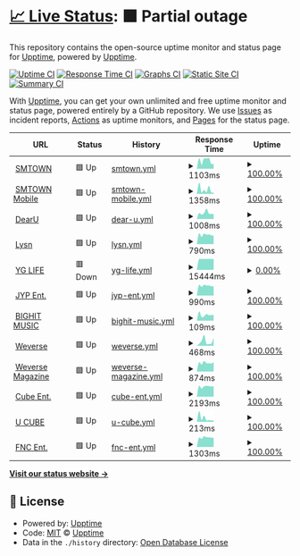 # [📈 Live Status](https://kpop.status.solpl.party): <!--live status--> **🟧 Partial outage**

This repository contains the open-source uptime monitor and status page for [Upptime](https://upptime.js.org), powered by [Upptime](https://github.com/upptime/upptime).

[![Uptime CI](https://github.com/KPOPCORD/status/workflows/Uptime%20CI/badge.svg)](https://github.com/KPOPCORD/status/actions?query=workflow%3A%22Uptime+CI%22)
[![Response Time CI](https://github.com/KPOPCORD/status/workflows/Response%20Time%20CI/badge.svg)](https://github.com/KPOPCORD/status/actions?query=workflow%3A%22Response+Time+CI%22)
[![Graphs CI](https://github.com/KPOPCORD/status/workflows/Graphs%20CI/badge.svg)](https://github.com/KPOPCORD/status/actions?query=workflow%3A%22Graphs+CI%22)
[![Static Site CI](https://github.com/KPOPCORD/status/workflows/Static%20Site%20CI/badge.svg)](https://github.com/KPOPCORD/status/actions?query=workflow%3A%22Static+Site+CI%22)
[![Summary CI](https://github.com/KPOPCORD/status/workflows/Summary%20CI/badge.svg)](https://github.com/KPOPCORD/status/actions?query=workflow%3A%22Summary+CI%22)

With [Upptime](https://upptime.js.org), you can get your own unlimited and free uptime monitor and status page, powered entirely by a GitHub repository. We use [Issues](https://github.com/upptime/upptime/issues) as incident reports, [Actions](https://github.com/KPOPCORD/status/actions) as uptime monitors, and [Pages](https://kpop.status.solpl.party) for the status page.

<!--start: status pages-->
<!-- This summary is generated by Upptime (https://github.com/upptime/upptime) -->
<!-- Do not edit this manually, your changes will be overwritten -->
<!-- prettier-ignore -->
| URL | Status | History | Response Time | Uptime |
| --- | ------ | ------- | ------------- | ------ |
| <img alt="" src="https://favicons.githubusercontent.com/www.smtown.com" height="13"> [SMTOWN](https://www.smtown.com) | 🟩 Up | [smtown.yml](https://github.com/KPOPCORD/status/commits/HEAD/history/smtown.yml) | <details><summary><img alt="Response time graph" src="./graphs/smtown/response-time-week.png" height="20"> 1103ms</summary><br><a href="https://kpop-status.cord.town/history/smtown"><img alt="Response time 1497" src="https://img.shields.io/endpoint?url=https%3A%2F%2Fraw.githubusercontent.com%2FKPOPCORD%2Fstatus%2FHEAD%2Fapi%2Fsmtown%2Fresponse-time.json"></a><br><a href="https://kpop-status.cord.town/history/smtown"><img alt="24-hour response time 602" src="https://img.shields.io/endpoint?url=https%3A%2F%2Fraw.githubusercontent.com%2FKPOPCORD%2Fstatus%2FHEAD%2Fapi%2Fsmtown%2Fresponse-time-day.json"></a><br><a href="https://kpop-status.cord.town/history/smtown"><img alt="7-day response time 1103" src="https://img.shields.io/endpoint?url=https%3A%2F%2Fraw.githubusercontent.com%2FKPOPCORD%2Fstatus%2FHEAD%2Fapi%2Fsmtown%2Fresponse-time-week.json"></a><br><a href="https://kpop-status.cord.town/history/smtown"><img alt="30-day response time 1474" src="https://img.shields.io/endpoint?url=https%3A%2F%2Fraw.githubusercontent.com%2FKPOPCORD%2Fstatus%2FHEAD%2Fapi%2Fsmtown%2Fresponse-time-month.json"></a><br><a href="https://kpop-status.cord.town/history/smtown"><img alt="1-year response time 1497" src="https://img.shields.io/endpoint?url=https%3A%2F%2Fraw.githubusercontent.com%2FKPOPCORD%2Fstatus%2FHEAD%2Fapi%2Fsmtown%2Fresponse-time-year.json"></a></details> | <details><summary><a href="https://kpop-status.cord.town/history/smtown">100.00%</a></summary><a href="https://kpop-status.cord.town/history/smtown"><img alt="All-time uptime 99.95%" src="https://img.shields.io/endpoint?url=https%3A%2F%2Fraw.githubusercontent.com%2FKPOPCORD%2Fstatus%2FHEAD%2Fapi%2Fsmtown%2Fuptime.json"></a><br><a href="https://kpop-status.cord.town/history/smtown"><img alt="24-hour uptime 100.00%" src="https://img.shields.io/endpoint?url=https%3A%2F%2Fraw.githubusercontent.com%2FKPOPCORD%2Fstatus%2FHEAD%2Fapi%2Fsmtown%2Fuptime-day.json"></a><br><a href="https://kpop-status.cord.town/history/smtown"><img alt="7-day uptime 100.00%" src="https://img.shields.io/endpoint?url=https%3A%2F%2Fraw.githubusercontent.com%2FKPOPCORD%2Fstatus%2FHEAD%2Fapi%2Fsmtown%2Fuptime-week.json"></a><br><a href="https://kpop-status.cord.town/history/smtown"><img alt="30-day uptime 100.00%" src="https://img.shields.io/endpoint?url=https%3A%2F%2Fraw.githubusercontent.com%2FKPOPCORD%2Fstatus%2FHEAD%2Fapi%2Fsmtown%2Fuptime-month.json"></a><br><a href="https://kpop-status.cord.town/history/smtown"><img alt="1-year uptime 99.95%" src="https://img.shields.io/endpoint?url=https%3A%2F%2Fraw.githubusercontent.com%2FKPOPCORD%2Fstatus%2FHEAD%2Fapi%2Fsmtown%2Fuptime-year.json"></a></details>
| <img alt="" src="https://favicons.githubusercontent.com/m.smtown.com" height="13"> [SMTOWN Mobile](https://m.smtown.com) | 🟩 Up | [smtown-mobile.yml](https://github.com/KPOPCORD/status/commits/HEAD/history/smtown-mobile.yml) | <details><summary><img alt="Response time graph" src="./graphs/smtown-mobile/response-time-week.png" height="20"> 1358ms</summary><br><a href="https://kpop-status.cord.town/history/smtown-mobile"><img alt="Response time 1362" src="https://img.shields.io/endpoint?url=https%3A%2F%2Fraw.githubusercontent.com%2FKPOPCORD%2Fstatus%2FHEAD%2Fapi%2Fsmtown-mobile%2Fresponse-time.json"></a><br><a href="https://kpop-status.cord.town/history/smtown-mobile"><img alt="24-hour response time 650" src="https://img.shields.io/endpoint?url=https%3A%2F%2Fraw.githubusercontent.com%2FKPOPCORD%2Fstatus%2FHEAD%2Fapi%2Fsmtown-mobile%2Fresponse-time-day.json"></a><br><a href="https://kpop-status.cord.town/history/smtown-mobile"><img alt="7-day response time 1358" src="https://img.shields.io/endpoint?url=https%3A%2F%2Fraw.githubusercontent.com%2FKPOPCORD%2Fstatus%2FHEAD%2Fapi%2Fsmtown-mobile%2Fresponse-time-week.json"></a><br><a href="https://kpop-status.cord.town/history/smtown-mobile"><img alt="30-day response time 1575" src="https://img.shields.io/endpoint?url=https%3A%2F%2Fraw.githubusercontent.com%2FKPOPCORD%2Fstatus%2FHEAD%2Fapi%2Fsmtown-mobile%2Fresponse-time-month.json"></a><br><a href="https://kpop-status.cord.town/history/smtown-mobile"><img alt="1-year response time 1362" src="https://img.shields.io/endpoint?url=https%3A%2F%2Fraw.githubusercontent.com%2FKPOPCORD%2Fstatus%2FHEAD%2Fapi%2Fsmtown-mobile%2Fresponse-time-year.json"></a></details> | <details><summary><a href="https://kpop-status.cord.town/history/smtown-mobile">100.00%</a></summary><a href="https://kpop-status.cord.town/history/smtown-mobile"><img alt="All-time uptime 99.94%" src="https://img.shields.io/endpoint?url=https%3A%2F%2Fraw.githubusercontent.com%2FKPOPCORD%2Fstatus%2FHEAD%2Fapi%2Fsmtown-mobile%2Fuptime.json"></a><br><a href="https://kpop-status.cord.town/history/smtown-mobile"><img alt="24-hour uptime 100.00%" src="https://img.shields.io/endpoint?url=https%3A%2F%2Fraw.githubusercontent.com%2FKPOPCORD%2Fstatus%2FHEAD%2Fapi%2Fsmtown-mobile%2Fuptime-day.json"></a><br><a href="https://kpop-status.cord.town/history/smtown-mobile"><img alt="7-day uptime 100.00%" src="https://img.shields.io/endpoint?url=https%3A%2F%2Fraw.githubusercontent.com%2FKPOPCORD%2Fstatus%2FHEAD%2Fapi%2Fsmtown-mobile%2Fuptime-week.json"></a><br><a href="https://kpop-status.cord.town/history/smtown-mobile"><img alt="30-day uptime 99.96%" src="https://img.shields.io/endpoint?url=https%3A%2F%2Fraw.githubusercontent.com%2FKPOPCORD%2Fstatus%2FHEAD%2Fapi%2Fsmtown-mobile%2Fuptime-month.json"></a><br><a href="https://kpop-status.cord.town/history/smtown-mobile"><img alt="1-year uptime 99.94%" src="https://img.shields.io/endpoint?url=https%3A%2F%2Fraw.githubusercontent.com%2FKPOPCORD%2Fstatus%2FHEAD%2Fapi%2Fsmtown-mobile%2Fuptime-year.json"></a></details>
| <img alt="" src="https://favicons.githubusercontent.com/www.dear-u.co" height="13"> [DearU](http://www.dear-u.co) | 🟩 Up | [dear-u.yml](https://github.com/KPOPCORD/status/commits/HEAD/history/dear-u.yml) | <details><summary><img alt="Response time graph" src="./graphs/dear-u/response-time-week.png" height="20"> 1008ms</summary><br><a href="https://kpop-status.cord.town/history/dear-u"><img alt="Response time 645" src="https://img.shields.io/endpoint?url=https%3A%2F%2Fraw.githubusercontent.com%2FKPOPCORD%2Fstatus%2FHEAD%2Fapi%2Fdear-u%2Fresponse-time.json"></a><br><a href="https://kpop-status.cord.town/history/dear-u"><img alt="24-hour response time 750" src="https://img.shields.io/endpoint?url=https%3A%2F%2Fraw.githubusercontent.com%2FKPOPCORD%2Fstatus%2FHEAD%2Fapi%2Fdear-u%2Fresponse-time-day.json"></a><br><a href="https://kpop-status.cord.town/history/dear-u"><img alt="7-day response time 1008" src="https://img.shields.io/endpoint?url=https%3A%2F%2Fraw.githubusercontent.com%2FKPOPCORD%2Fstatus%2FHEAD%2Fapi%2Fdear-u%2Fresponse-time-week.json"></a><br><a href="https://kpop-status.cord.town/history/dear-u"><img alt="30-day response time 914" src="https://img.shields.io/endpoint?url=https%3A%2F%2Fraw.githubusercontent.com%2FKPOPCORD%2Fstatus%2FHEAD%2Fapi%2Fdear-u%2Fresponse-time-month.json"></a><br><a href="https://kpop-status.cord.town/history/dear-u"><img alt="1-year response time 645" src="https://img.shields.io/endpoint?url=https%3A%2F%2Fraw.githubusercontent.com%2FKPOPCORD%2Fstatus%2FHEAD%2Fapi%2Fdear-u%2Fresponse-time-year.json"></a></details> | <details><summary><a href="https://kpop-status.cord.town/history/dear-u">100.00%</a></summary><a href="https://kpop-status.cord.town/history/dear-u"><img alt="All-time uptime 99.99%" src="https://img.shields.io/endpoint?url=https%3A%2F%2Fraw.githubusercontent.com%2FKPOPCORD%2Fstatus%2FHEAD%2Fapi%2Fdear-u%2Fuptime.json"></a><br><a href="https://kpop-status.cord.town/history/dear-u"><img alt="24-hour uptime 100.00%" src="https://img.shields.io/endpoint?url=https%3A%2F%2Fraw.githubusercontent.com%2FKPOPCORD%2Fstatus%2FHEAD%2Fapi%2Fdear-u%2Fuptime-day.json"></a><br><a href="https://kpop-status.cord.town/history/dear-u"><img alt="7-day uptime 100.00%" src="https://img.shields.io/endpoint?url=https%3A%2F%2Fraw.githubusercontent.com%2FKPOPCORD%2Fstatus%2FHEAD%2Fapi%2Fdear-u%2Fuptime-week.json"></a><br><a href="https://kpop-status.cord.town/history/dear-u"><img alt="30-day uptime 100.00%" src="https://img.shields.io/endpoint?url=https%3A%2F%2Fraw.githubusercontent.com%2FKPOPCORD%2Fstatus%2FHEAD%2Fapi%2Fdear-u%2Fuptime-month.json"></a><br><a href="https://kpop-status.cord.town/history/dear-u"><img alt="1-year uptime 99.99%" src="https://img.shields.io/endpoint?url=https%3A%2F%2Fraw.githubusercontent.com%2FKPOPCORD%2Fstatus%2FHEAD%2Fapi%2Fdear-u%2Fuptime-year.json"></a></details>
| <img alt="" src="https://favicons.githubusercontent.com/www.lysn.com" height="13"> [Lysn](http://www.lysn.com) | 🟩 Up | [lysn.yml](https://github.com/KPOPCORD/status/commits/HEAD/history/lysn.yml) | <details><summary><img alt="Response time graph" src="./graphs/lysn/response-time-week.png" height="20"> 790ms</summary><br><a href="https://kpop-status.cord.town/history/lysn"><img alt="Response time 762" src="https://img.shields.io/endpoint?url=https%3A%2F%2Fraw.githubusercontent.com%2FKPOPCORD%2Fstatus%2FHEAD%2Fapi%2Flysn%2Fresponse-time.json"></a><br><a href="https://kpop-status.cord.town/history/lysn"><img alt="24-hour response time 754" src="https://img.shields.io/endpoint?url=https%3A%2F%2Fraw.githubusercontent.com%2FKPOPCORD%2Fstatus%2FHEAD%2Fapi%2Flysn%2Fresponse-time-day.json"></a><br><a href="https://kpop-status.cord.town/history/lysn"><img alt="7-day response time 790" src="https://img.shields.io/endpoint?url=https%3A%2F%2Fraw.githubusercontent.com%2FKPOPCORD%2Fstatus%2FHEAD%2Fapi%2Flysn%2Fresponse-time-week.json"></a><br><a href="https://kpop-status.cord.town/history/lysn"><img alt="30-day response time 807" src="https://img.shields.io/endpoint?url=https%3A%2F%2Fraw.githubusercontent.com%2FKPOPCORD%2Fstatus%2FHEAD%2Fapi%2Flysn%2Fresponse-time-month.json"></a><br><a href="https://kpop-status.cord.town/history/lysn"><img alt="1-year response time 762" src="https://img.shields.io/endpoint?url=https%3A%2F%2Fraw.githubusercontent.com%2FKPOPCORD%2Fstatus%2FHEAD%2Fapi%2Flysn%2Fresponse-time-year.json"></a></details> | <details><summary><a href="https://kpop-status.cord.town/history/lysn">100.00%</a></summary><a href="https://kpop-status.cord.town/history/lysn"><img alt="All-time uptime 100.00%" src="https://img.shields.io/endpoint?url=https%3A%2F%2Fraw.githubusercontent.com%2FKPOPCORD%2Fstatus%2FHEAD%2Fapi%2Flysn%2Fuptime.json"></a><br><a href="https://kpop-status.cord.town/history/lysn"><img alt="24-hour uptime 100.00%" src="https://img.shields.io/endpoint?url=https%3A%2F%2Fraw.githubusercontent.com%2FKPOPCORD%2Fstatus%2FHEAD%2Fapi%2Flysn%2Fuptime-day.json"></a><br><a href="https://kpop-status.cord.town/history/lysn"><img alt="7-day uptime 100.00%" src="https://img.shields.io/endpoint?url=https%3A%2F%2Fraw.githubusercontent.com%2FKPOPCORD%2Fstatus%2FHEAD%2Fapi%2Flysn%2Fuptime-week.json"></a><br><a href="https://kpop-status.cord.town/history/lysn"><img alt="30-day uptime 100.00%" src="https://img.shields.io/endpoint?url=https%3A%2F%2Fraw.githubusercontent.com%2FKPOPCORD%2Fstatus%2FHEAD%2Fapi%2Flysn%2Fuptime-month.json"></a><br><a href="https://kpop-status.cord.town/history/lysn"><img alt="1-year uptime 100.00%" src="https://img.shields.io/endpoint?url=https%3A%2F%2Fraw.githubusercontent.com%2FKPOPCORD%2Fstatus%2FHEAD%2Fapi%2Flysn%2Fuptime-year.json"></a></details>
| <img alt="" src="https://favicons.githubusercontent.com/yg-life.com" height="13"> [YG LIFE](https://yg-life.com/?lang=ko) | 🟥 Down | [yg-life.yml](https://github.com/KPOPCORD/status/commits/HEAD/history/yg-life.yml) | <details><summary><img alt="Response time graph" src="./graphs/yg-life/response-time-week.png" height="20"> 15444ms</summary><br><a href="https://kpop-status.cord.town/history/yg-life"><img alt="Response time 15378" src="https://img.shields.io/endpoint?url=https%3A%2F%2Fraw.githubusercontent.com%2FKPOPCORD%2Fstatus%2FHEAD%2Fapi%2Fyg-life%2Fresponse-time.json"></a><br><a href="https://kpop-status.cord.town/history/yg-life"><img alt="24-hour response time 15391" src="https://img.shields.io/endpoint?url=https%3A%2F%2Fraw.githubusercontent.com%2FKPOPCORD%2Fstatus%2FHEAD%2Fapi%2Fyg-life%2Fresponse-time-day.json"></a><br><a href="https://kpop-status.cord.town/history/yg-life"><img alt="7-day response time 15444" src="https://img.shields.io/endpoint?url=https%3A%2F%2Fraw.githubusercontent.com%2FKPOPCORD%2Fstatus%2FHEAD%2Fapi%2Fyg-life%2Fresponse-time-week.json"></a><br><a href="https://kpop-status.cord.town/history/yg-life"><img alt="30-day response time 14995" src="https://img.shields.io/endpoint?url=https%3A%2F%2Fraw.githubusercontent.com%2FKPOPCORD%2Fstatus%2FHEAD%2Fapi%2Fyg-life%2Fresponse-time-month.json"></a><br><a href="https://kpop-status.cord.town/history/yg-life"><img alt="1-year response time 15378" src="https://img.shields.io/endpoint?url=https%3A%2F%2Fraw.githubusercontent.com%2FKPOPCORD%2Fstatus%2FHEAD%2Fapi%2Fyg-life%2Fresponse-time-year.json"></a></details> | <details><summary><a href="https://kpop-status.cord.town/history/yg-life">0.00%</a></summary><a href="https://kpop-status.cord.town/history/yg-life"><img alt="All-time uptime 0.00%" src="https://img.shields.io/endpoint?url=https%3A%2F%2Fraw.githubusercontent.com%2FKPOPCORD%2Fstatus%2FHEAD%2Fapi%2Fyg-life%2Fuptime.json"></a><br><a href="https://kpop-status.cord.town/history/yg-life"><img alt="24-hour uptime 0.00%" src="https://img.shields.io/endpoint?url=https%3A%2F%2Fraw.githubusercontent.com%2FKPOPCORD%2Fstatus%2FHEAD%2Fapi%2Fyg-life%2Fuptime-day.json"></a><br><a href="https://kpop-status.cord.town/history/yg-life"><img alt="7-day uptime 0.00%" src="https://img.shields.io/endpoint?url=https%3A%2F%2Fraw.githubusercontent.com%2FKPOPCORD%2Fstatus%2FHEAD%2Fapi%2Fyg-life%2Fuptime-week.json"></a><br><a href="https://kpop-status.cord.town/history/yg-life"><img alt="30-day uptime 0.00%" src="https://img.shields.io/endpoint?url=https%3A%2F%2Fraw.githubusercontent.com%2FKPOPCORD%2Fstatus%2FHEAD%2Fapi%2Fyg-life%2Fuptime-month.json"></a><br><a href="https://kpop-status.cord.town/history/yg-life"><img alt="1-year uptime 0.00%" src="https://img.shields.io/endpoint?url=https%3A%2F%2Fraw.githubusercontent.com%2FKPOPCORD%2Fstatus%2FHEAD%2Fapi%2Fyg-life%2Fuptime-year.json"></a></details>
| <img alt="" src="https://favicons.githubusercontent.com/www.jype.com" height="13"> [JYP Ent.](https://www.jype.com) | 🟩 Up | [jyp-ent.yml](https://github.com/KPOPCORD/status/commits/HEAD/history/jyp-ent.yml) | <details><summary><img alt="Response time graph" src="./graphs/jyp-ent/response-time-week.png" height="20"> 990ms</summary><br><a href="https://kpop-status.cord.town/history/jyp-ent"><img alt="Response time 1139" src="https://img.shields.io/endpoint?url=https%3A%2F%2Fraw.githubusercontent.com%2FKPOPCORD%2Fstatus%2FHEAD%2Fapi%2Fjyp-ent%2Fresponse-time.json"></a><br><a href="https://kpop-status.cord.town/history/jyp-ent"><img alt="24-hour response time 753" src="https://img.shields.io/endpoint?url=https%3A%2F%2Fraw.githubusercontent.com%2FKPOPCORD%2Fstatus%2FHEAD%2Fapi%2Fjyp-ent%2Fresponse-time-day.json"></a><br><a href="https://kpop-status.cord.town/history/jyp-ent"><img alt="7-day response time 990" src="https://img.shields.io/endpoint?url=https%3A%2F%2Fraw.githubusercontent.com%2FKPOPCORD%2Fstatus%2FHEAD%2Fapi%2Fjyp-ent%2Fresponse-time-week.json"></a><br><a href="https://kpop-status.cord.town/history/jyp-ent"><img alt="30-day response time 1007" src="https://img.shields.io/endpoint?url=https%3A%2F%2Fraw.githubusercontent.com%2FKPOPCORD%2Fstatus%2FHEAD%2Fapi%2Fjyp-ent%2Fresponse-time-month.json"></a><br><a href="https://kpop-status.cord.town/history/jyp-ent"><img alt="1-year response time 1139" src="https://img.shields.io/endpoint?url=https%3A%2F%2Fraw.githubusercontent.com%2FKPOPCORD%2Fstatus%2FHEAD%2Fapi%2Fjyp-ent%2Fresponse-time-year.json"></a></details> | <details><summary><a href="https://kpop-status.cord.town/history/jyp-ent">100.00%</a></summary><a href="https://kpop-status.cord.town/history/jyp-ent"><img alt="All-time uptime 99.99%" src="https://img.shields.io/endpoint?url=https%3A%2F%2Fraw.githubusercontent.com%2FKPOPCORD%2Fstatus%2FHEAD%2Fapi%2Fjyp-ent%2Fuptime.json"></a><br><a href="https://kpop-status.cord.town/history/jyp-ent"><img alt="24-hour uptime 100.00%" src="https://img.shields.io/endpoint?url=https%3A%2F%2Fraw.githubusercontent.com%2FKPOPCORD%2Fstatus%2FHEAD%2Fapi%2Fjyp-ent%2Fuptime-day.json"></a><br><a href="https://kpop-status.cord.town/history/jyp-ent"><img alt="7-day uptime 100.00%" src="https://img.shields.io/endpoint?url=https%3A%2F%2Fraw.githubusercontent.com%2FKPOPCORD%2Fstatus%2FHEAD%2Fapi%2Fjyp-ent%2Fuptime-week.json"></a><br><a href="https://kpop-status.cord.town/history/jyp-ent"><img alt="30-day uptime 100.00%" src="https://img.shields.io/endpoint?url=https%3A%2F%2Fraw.githubusercontent.com%2FKPOPCORD%2Fstatus%2FHEAD%2Fapi%2Fjyp-ent%2Fuptime-month.json"></a><br><a href="https://kpop-status.cord.town/history/jyp-ent"><img alt="1-year uptime 99.99%" src="https://img.shields.io/endpoint?url=https%3A%2F%2Fraw.githubusercontent.com%2FKPOPCORD%2Fstatus%2FHEAD%2Fapi%2Fjyp-ent%2Fuptime-year.json"></a></details>
| <img alt="" src="https://favicons.githubusercontent.com/ibighit.com" height="13"> [BIGHIT MUSIC](https://ibighit.com) | 🟩 Up | [bighit-music.yml](https://github.com/KPOPCORD/status/commits/HEAD/history/bighit-music.yml) | <details><summary><img alt="Response time graph" src="./graphs/bighit-music/response-time-week.png" height="20"> 109ms</summary><br><a href="https://kpop-status.cord.town/history/bighit-music"><img alt="Response time 168" src="https://img.shields.io/endpoint?url=https%3A%2F%2Fraw.githubusercontent.com%2FKPOPCORD%2Fstatus%2FHEAD%2Fapi%2Fbighit-music%2Fresponse-time.json"></a><br><a href="https://kpop-status.cord.town/history/bighit-music"><img alt="24-hour response time 81" src="https://img.shields.io/endpoint?url=https%3A%2F%2Fraw.githubusercontent.com%2FKPOPCORD%2Fstatus%2FHEAD%2Fapi%2Fbighit-music%2Fresponse-time-day.json"></a><br><a href="https://kpop-status.cord.town/history/bighit-music"><img alt="7-day response time 109" src="https://img.shields.io/endpoint?url=https%3A%2F%2Fraw.githubusercontent.com%2FKPOPCORD%2Fstatus%2FHEAD%2Fapi%2Fbighit-music%2Fresponse-time-week.json"></a><br><a href="https://kpop-status.cord.town/history/bighit-music"><img alt="30-day response time 154" src="https://img.shields.io/endpoint?url=https%3A%2F%2Fraw.githubusercontent.com%2FKPOPCORD%2Fstatus%2FHEAD%2Fapi%2Fbighit-music%2Fresponse-time-month.json"></a><br><a href="https://kpop-status.cord.town/history/bighit-music"><img alt="1-year response time 168" src="https://img.shields.io/endpoint?url=https%3A%2F%2Fraw.githubusercontent.com%2FKPOPCORD%2Fstatus%2FHEAD%2Fapi%2Fbighit-music%2Fresponse-time-year.json"></a></details> | <details><summary><a href="https://kpop-status.cord.town/history/bighit-music">100.00%</a></summary><a href="https://kpop-status.cord.town/history/bighit-music"><img alt="All-time uptime 100.00%" src="https://img.shields.io/endpoint?url=https%3A%2F%2Fraw.githubusercontent.com%2FKPOPCORD%2Fstatus%2FHEAD%2Fapi%2Fbighit-music%2Fuptime.json"></a><br><a href="https://kpop-status.cord.town/history/bighit-music"><img alt="24-hour uptime 100.00%" src="https://img.shields.io/endpoint?url=https%3A%2F%2Fraw.githubusercontent.com%2FKPOPCORD%2Fstatus%2FHEAD%2Fapi%2Fbighit-music%2Fuptime-day.json"></a><br><a href="https://kpop-status.cord.town/history/bighit-music"><img alt="7-day uptime 100.00%" src="https://img.shields.io/endpoint?url=https%3A%2F%2Fraw.githubusercontent.com%2FKPOPCORD%2Fstatus%2FHEAD%2Fapi%2Fbighit-music%2Fuptime-week.json"></a><br><a href="https://kpop-status.cord.town/history/bighit-music"><img alt="30-day uptime 100.00%" src="https://img.shields.io/endpoint?url=https%3A%2F%2Fraw.githubusercontent.com%2FKPOPCORD%2Fstatus%2FHEAD%2Fapi%2Fbighit-music%2Fuptime-month.json"></a><br><a href="https://kpop-status.cord.town/history/bighit-music"><img alt="1-year uptime 100.00%" src="https://img.shields.io/endpoint?url=https%3A%2F%2Fraw.githubusercontent.com%2FKPOPCORD%2Fstatus%2FHEAD%2Fapi%2Fbighit-music%2Fuptime-year.json"></a></details>
| <img alt="" src="https://favicons.githubusercontent.com/www.weverse.io" height="13"> [Weverse](https://www.weverse.io) | 🟩 Up | [weverse.yml](https://github.com/KPOPCORD/status/commits/HEAD/history/weverse.yml) | <details><summary><img alt="Response time graph" src="./graphs/weverse/response-time-week.png" height="20"> 468ms</summary><br><a href="https://kpop-status.cord.town/history/weverse"><img alt="Response time 381" src="https://img.shields.io/endpoint?url=https%3A%2F%2Fraw.githubusercontent.com%2FKPOPCORD%2Fstatus%2FHEAD%2Fapi%2Fweverse%2Fresponse-time.json"></a><br><a href="https://kpop-status.cord.town/history/weverse"><img alt="24-hour response time 136" src="https://img.shields.io/endpoint?url=https%3A%2F%2Fraw.githubusercontent.com%2FKPOPCORD%2Fstatus%2FHEAD%2Fapi%2Fweverse%2Fresponse-time-day.json"></a><br><a href="https://kpop-status.cord.town/history/weverse"><img alt="7-day response time 468" src="https://img.shields.io/endpoint?url=https%3A%2F%2Fraw.githubusercontent.com%2FKPOPCORD%2Fstatus%2FHEAD%2Fapi%2Fweverse%2Fresponse-time-week.json"></a><br><a href="https://kpop-status.cord.town/history/weverse"><img alt="30-day response time 364" src="https://img.shields.io/endpoint?url=https%3A%2F%2Fraw.githubusercontent.com%2FKPOPCORD%2Fstatus%2FHEAD%2Fapi%2Fweverse%2Fresponse-time-month.json"></a><br><a href="https://kpop-status.cord.town/history/weverse"><img alt="1-year response time 381" src="https://img.shields.io/endpoint?url=https%3A%2F%2Fraw.githubusercontent.com%2FKPOPCORD%2Fstatus%2FHEAD%2Fapi%2Fweverse%2Fresponse-time-year.json"></a></details> | <details><summary><a href="https://kpop-status.cord.town/history/weverse">100.00%</a></summary><a href="https://kpop-status.cord.town/history/weverse"><img alt="All-time uptime 100.00%" src="https://img.shields.io/endpoint?url=https%3A%2F%2Fraw.githubusercontent.com%2FKPOPCORD%2Fstatus%2FHEAD%2Fapi%2Fweverse%2Fuptime.json"></a><br><a href="https://kpop-status.cord.town/history/weverse"><img alt="24-hour uptime 100.00%" src="https://img.shields.io/endpoint?url=https%3A%2F%2Fraw.githubusercontent.com%2FKPOPCORD%2Fstatus%2FHEAD%2Fapi%2Fweverse%2Fuptime-day.json"></a><br><a href="https://kpop-status.cord.town/history/weverse"><img alt="7-day uptime 100.00%" src="https://img.shields.io/endpoint?url=https%3A%2F%2Fraw.githubusercontent.com%2FKPOPCORD%2Fstatus%2FHEAD%2Fapi%2Fweverse%2Fuptime-week.json"></a><br><a href="https://kpop-status.cord.town/history/weverse"><img alt="30-day uptime 100.00%" src="https://img.shields.io/endpoint?url=https%3A%2F%2Fraw.githubusercontent.com%2FKPOPCORD%2Fstatus%2FHEAD%2Fapi%2Fweverse%2Fuptime-month.json"></a><br><a href="https://kpop-status.cord.town/history/weverse"><img alt="1-year uptime 100.00%" src="https://img.shields.io/endpoint?url=https%3A%2F%2Fraw.githubusercontent.com%2FKPOPCORD%2Fstatus%2FHEAD%2Fapi%2Fweverse%2Fuptime-year.json"></a></details>
| <img alt="" src="https://favicons.githubusercontent.com/magazine.weverse.io" height="13"> [Weverse Magazine](https://magazine.weverse.io) | 🟩 Up | [weverse-magazine.yml](https://github.com/KPOPCORD/status/commits/HEAD/history/weverse-magazine.yml) | <details><summary><img alt="Response time graph" src="./graphs/weverse-magazine/response-time-week.png" height="20"> 874ms</summary><br><a href="https://kpop-status.cord.town/history/weverse-magazine"><img alt="Response time 843" src="https://img.shields.io/endpoint?url=https%3A%2F%2Fraw.githubusercontent.com%2FKPOPCORD%2Fstatus%2FHEAD%2Fapi%2Fweverse-magazine%2Fresponse-time.json"></a><br><a href="https://kpop-status.cord.town/history/weverse-magazine"><img alt="24-hour response time 659" src="https://img.shields.io/endpoint?url=https%3A%2F%2Fraw.githubusercontent.com%2FKPOPCORD%2Fstatus%2FHEAD%2Fapi%2Fweverse-magazine%2Fresponse-time-day.json"></a><br><a href="https://kpop-status.cord.town/history/weverse-magazine"><img alt="7-day response time 874" src="https://img.shields.io/endpoint?url=https%3A%2F%2Fraw.githubusercontent.com%2FKPOPCORD%2Fstatus%2FHEAD%2Fapi%2Fweverse-magazine%2Fresponse-time-week.json"></a><br><a href="https://kpop-status.cord.town/history/weverse-magazine"><img alt="30-day response time 856" src="https://img.shields.io/endpoint?url=https%3A%2F%2Fraw.githubusercontent.com%2FKPOPCORD%2Fstatus%2FHEAD%2Fapi%2Fweverse-magazine%2Fresponse-time-month.json"></a><br><a href="https://kpop-status.cord.town/history/weverse-magazine"><img alt="1-year response time 843" src="https://img.shields.io/endpoint?url=https%3A%2F%2Fraw.githubusercontent.com%2FKPOPCORD%2Fstatus%2FHEAD%2Fapi%2Fweverse-magazine%2Fresponse-time-year.json"></a></details> | <details><summary><a href="https://kpop-status.cord.town/history/weverse-magazine">100.00%</a></summary><a href="https://kpop-status.cord.town/history/weverse-magazine"><img alt="All-time uptime 100.00%" src="https://img.shields.io/endpoint?url=https%3A%2F%2Fraw.githubusercontent.com%2FKPOPCORD%2Fstatus%2FHEAD%2Fapi%2Fweverse-magazine%2Fuptime.json"></a><br><a href="https://kpop-status.cord.town/history/weverse-magazine"><img alt="24-hour uptime 100.00%" src="https://img.shields.io/endpoint?url=https%3A%2F%2Fraw.githubusercontent.com%2FKPOPCORD%2Fstatus%2FHEAD%2Fapi%2Fweverse-magazine%2Fuptime-day.json"></a><br><a href="https://kpop-status.cord.town/history/weverse-magazine"><img alt="7-day uptime 100.00%" src="https://img.shields.io/endpoint?url=https%3A%2F%2Fraw.githubusercontent.com%2FKPOPCORD%2Fstatus%2FHEAD%2Fapi%2Fweverse-magazine%2Fuptime-week.json"></a><br><a href="https://kpop-status.cord.town/history/weverse-magazine"><img alt="30-day uptime 100.00%" src="https://img.shields.io/endpoint?url=https%3A%2F%2Fraw.githubusercontent.com%2FKPOPCORD%2Fstatus%2FHEAD%2Fapi%2Fweverse-magazine%2Fuptime-month.json"></a><br><a href="https://kpop-status.cord.town/history/weverse-magazine"><img alt="1-year uptime 100.00%" src="https://img.shields.io/endpoint?url=https%3A%2F%2Fraw.githubusercontent.com%2FKPOPCORD%2Fstatus%2FHEAD%2Fapi%2Fweverse-magazine%2Fuptime-year.json"></a></details>
| <img alt="" src="https://favicons.githubusercontent.com/www.cubeent.co.kr" height="13"> [Cube Ent.](http://www.cubeent.co.kr) | 🟩 Up | [cube-ent.yml](https://github.com/KPOPCORD/status/commits/HEAD/history/cube-ent.yml) | <details><summary><img alt="Response time graph" src="./graphs/cube-ent/response-time-week.png" height="20"> 2193ms</summary><br><a href="https://kpop-status.cord.town/history/cube-ent"><img alt="Response time 2187" src="https://img.shields.io/endpoint?url=https%3A%2F%2Fraw.githubusercontent.com%2FKPOPCORD%2Fstatus%2FHEAD%2Fapi%2Fcube-ent%2Fresponse-time.json"></a><br><a href="https://kpop-status.cord.town/history/cube-ent"><img alt="24-hour response time 1972" src="https://img.shields.io/endpoint?url=https%3A%2F%2Fraw.githubusercontent.com%2FKPOPCORD%2Fstatus%2FHEAD%2Fapi%2Fcube-ent%2Fresponse-time-day.json"></a><br><a href="https://kpop-status.cord.town/history/cube-ent"><img alt="7-day response time 2193" src="https://img.shields.io/endpoint?url=https%3A%2F%2Fraw.githubusercontent.com%2FKPOPCORD%2Fstatus%2FHEAD%2Fapi%2Fcube-ent%2Fresponse-time-week.json"></a><br><a href="https://kpop-status.cord.town/history/cube-ent"><img alt="30-day response time 2474" src="https://img.shields.io/endpoint?url=https%3A%2F%2Fraw.githubusercontent.com%2FKPOPCORD%2Fstatus%2FHEAD%2Fapi%2Fcube-ent%2Fresponse-time-month.json"></a><br><a href="https://kpop-status.cord.town/history/cube-ent"><img alt="1-year response time 2187" src="https://img.shields.io/endpoint?url=https%3A%2F%2Fraw.githubusercontent.com%2FKPOPCORD%2Fstatus%2FHEAD%2Fapi%2Fcube-ent%2Fresponse-time-year.json"></a></details> | <details><summary><a href="https://kpop-status.cord.town/history/cube-ent">100.00%</a></summary><a href="https://kpop-status.cord.town/history/cube-ent"><img alt="All-time uptime 100.00%" src="https://img.shields.io/endpoint?url=https%3A%2F%2Fraw.githubusercontent.com%2FKPOPCORD%2Fstatus%2FHEAD%2Fapi%2Fcube-ent%2Fuptime.json"></a><br><a href="https://kpop-status.cord.town/history/cube-ent"><img alt="24-hour uptime 100.00%" src="https://img.shields.io/endpoint?url=https%3A%2F%2Fraw.githubusercontent.com%2FKPOPCORD%2Fstatus%2FHEAD%2Fapi%2Fcube-ent%2Fuptime-day.json"></a><br><a href="https://kpop-status.cord.town/history/cube-ent"><img alt="7-day uptime 100.00%" src="https://img.shields.io/endpoint?url=https%3A%2F%2Fraw.githubusercontent.com%2FKPOPCORD%2Fstatus%2FHEAD%2Fapi%2Fcube-ent%2Fuptime-week.json"></a><br><a href="https://kpop-status.cord.town/history/cube-ent"><img alt="30-day uptime 100.00%" src="https://img.shields.io/endpoint?url=https%3A%2F%2Fraw.githubusercontent.com%2FKPOPCORD%2Fstatus%2FHEAD%2Fapi%2Fcube-ent%2Fuptime-month.json"></a><br><a href="https://kpop-status.cord.town/history/cube-ent"><img alt="1-year uptime 100.00%" src="https://img.shields.io/endpoint?url=https%3A%2F%2Fraw.githubusercontent.com%2FKPOPCORD%2Fstatus%2FHEAD%2Fapi%2Fcube-ent%2Fuptime-year.json"></a></details>
| <img alt="" src="https://favicons.githubusercontent.com/united-cube.com" height="13"> [U CUBE](https://united-cube.com) | 🟩 Up | [u-cube.yml](https://github.com/KPOPCORD/status/commits/HEAD/history/u-cube.yml) | <details><summary><img alt="Response time graph" src="./graphs/u-cube/response-time-week.png" height="20"> 213ms</summary><br><a href="https://kpop-status.cord.town/history/u-cube"><img alt="Response time 313" src="https://img.shields.io/endpoint?url=https%3A%2F%2Fraw.githubusercontent.com%2FKPOPCORD%2Fstatus%2FHEAD%2Fapi%2Fu-cube%2Fresponse-time.json"></a><br><a href="https://kpop-status.cord.town/history/u-cube"><img alt="24-hour response time 87" src="https://img.shields.io/endpoint?url=https%3A%2F%2Fraw.githubusercontent.com%2FKPOPCORD%2Fstatus%2FHEAD%2Fapi%2Fu-cube%2Fresponse-time-day.json"></a><br><a href="https://kpop-status.cord.town/history/u-cube"><img alt="7-day response time 213" src="https://img.shields.io/endpoint?url=https%3A%2F%2Fraw.githubusercontent.com%2FKPOPCORD%2Fstatus%2FHEAD%2Fapi%2Fu-cube%2Fresponse-time-week.json"></a><br><a href="https://kpop-status.cord.town/history/u-cube"><img alt="30-day response time 304" src="https://img.shields.io/endpoint?url=https%3A%2F%2Fraw.githubusercontent.com%2FKPOPCORD%2Fstatus%2FHEAD%2Fapi%2Fu-cube%2Fresponse-time-month.json"></a><br><a href="https://kpop-status.cord.town/history/u-cube"><img alt="1-year response time 313" src="https://img.shields.io/endpoint?url=https%3A%2F%2Fraw.githubusercontent.com%2FKPOPCORD%2Fstatus%2FHEAD%2Fapi%2Fu-cube%2Fresponse-time-year.json"></a></details> | <details><summary><a href="https://kpop-status.cord.town/history/u-cube">100.00%</a></summary><a href="https://kpop-status.cord.town/history/u-cube"><img alt="All-time uptime 100.00%" src="https://img.shields.io/endpoint?url=https%3A%2F%2Fraw.githubusercontent.com%2FKPOPCORD%2Fstatus%2FHEAD%2Fapi%2Fu-cube%2Fuptime.json"></a><br><a href="https://kpop-status.cord.town/history/u-cube"><img alt="24-hour uptime 100.00%" src="https://img.shields.io/endpoint?url=https%3A%2F%2Fraw.githubusercontent.com%2FKPOPCORD%2Fstatus%2FHEAD%2Fapi%2Fu-cube%2Fuptime-day.json"></a><br><a href="https://kpop-status.cord.town/history/u-cube"><img alt="7-day uptime 100.00%" src="https://img.shields.io/endpoint?url=https%3A%2F%2Fraw.githubusercontent.com%2FKPOPCORD%2Fstatus%2FHEAD%2Fapi%2Fu-cube%2Fuptime-week.json"></a><br><a href="https://kpop-status.cord.town/history/u-cube"><img alt="30-day uptime 100.00%" src="https://img.shields.io/endpoint?url=https%3A%2F%2Fraw.githubusercontent.com%2FKPOPCORD%2Fstatus%2FHEAD%2Fapi%2Fu-cube%2Fuptime-month.json"></a><br><a href="https://kpop-status.cord.town/history/u-cube"><img alt="1-year uptime 100.00%" src="https://img.shields.io/endpoint?url=https%3A%2F%2Fraw.githubusercontent.com%2FKPOPCORD%2Fstatus%2FHEAD%2Fapi%2Fu-cube%2Fuptime-year.json"></a></details>
| <img alt="" src="https://favicons.githubusercontent.com/www.fncent.com" height="13"> [FNC Ent.](https://www.fncent.com) | 🟩 Up | [fnc-ent.yml](https://github.com/KPOPCORD/status/commits/HEAD/history/fnc-ent.yml) | <details><summary><img alt="Response time graph" src="./graphs/fnc-ent/response-time-week.png" height="20"> 1303ms</summary><br><a href="https://kpop-status.cord.town/history/fnc-ent"><img alt="Response time 1244" src="https://img.shields.io/endpoint?url=https%3A%2F%2Fraw.githubusercontent.com%2FKPOPCORD%2Fstatus%2FHEAD%2Fapi%2Ffnc-ent%2Fresponse-time.json"></a><br><a href="https://kpop-status.cord.town/history/fnc-ent"><img alt="24-hour response time 1143" src="https://img.shields.io/endpoint?url=https%3A%2F%2Fraw.githubusercontent.com%2FKPOPCORD%2Fstatus%2FHEAD%2Fapi%2Ffnc-ent%2Fresponse-time-day.json"></a><br><a href="https://kpop-status.cord.town/history/fnc-ent"><img alt="7-day response time 1303" src="https://img.shields.io/endpoint?url=https%3A%2F%2Fraw.githubusercontent.com%2FKPOPCORD%2Fstatus%2FHEAD%2Fapi%2Ffnc-ent%2Fresponse-time-week.json"></a><br><a href="https://kpop-status.cord.town/history/fnc-ent"><img alt="30-day response time 1301" src="https://img.shields.io/endpoint?url=https%3A%2F%2Fraw.githubusercontent.com%2FKPOPCORD%2Fstatus%2FHEAD%2Fapi%2Ffnc-ent%2Fresponse-time-month.json"></a><br><a href="https://kpop-status.cord.town/history/fnc-ent"><img alt="1-year response time 1244" src="https://img.shields.io/endpoint?url=https%3A%2F%2Fraw.githubusercontent.com%2FKPOPCORD%2Fstatus%2FHEAD%2Fapi%2Ffnc-ent%2Fresponse-time-year.json"></a></details> | <details><summary><a href="https://kpop-status.cord.town/history/fnc-ent">100.00%</a></summary><a href="https://kpop-status.cord.town/history/fnc-ent"><img alt="All-time uptime 99.85%" src="https://img.shields.io/endpoint?url=https%3A%2F%2Fraw.githubusercontent.com%2FKPOPCORD%2Fstatus%2FHEAD%2Fapi%2Ffnc-ent%2Fuptime.json"></a><br><a href="https://kpop-status.cord.town/history/fnc-ent"><img alt="24-hour uptime 100.00%" src="https://img.shields.io/endpoint?url=https%3A%2F%2Fraw.githubusercontent.com%2FKPOPCORD%2Fstatus%2FHEAD%2Fapi%2Ffnc-ent%2Fuptime-day.json"></a><br><a href="https://kpop-status.cord.town/history/fnc-ent"><img alt="7-day uptime 100.00%" src="https://img.shields.io/endpoint?url=https%3A%2F%2Fraw.githubusercontent.com%2FKPOPCORD%2Fstatus%2FHEAD%2Fapi%2Ffnc-ent%2Fuptime-week.json"></a><br><a href="https://kpop-status.cord.town/history/fnc-ent"><img alt="30-day uptime 99.90%" src="https://img.shields.io/endpoint?url=https%3A%2F%2Fraw.githubusercontent.com%2FKPOPCORD%2Fstatus%2FHEAD%2Fapi%2Ffnc-ent%2Fuptime-month.json"></a><br><a href="https://kpop-status.cord.town/history/fnc-ent"><img alt="1-year uptime 99.85%" src="https://img.shields.io/endpoint?url=https%3A%2F%2Fraw.githubusercontent.com%2FKPOPCORD%2Fstatus%2FHEAD%2Fapi%2Ffnc-ent%2Fuptime-year.json"></a></details>

<!--end: status pages-->

[**Visit our status website →**](https://kpop.status.solpl.party)

## 📄 License

- Powered by: [Upptime](https://github.com/upptime/upptime)
- Code: [MIT](./LICENSE) © [Upptime](https://upptime.js.org)
- Data in the `./history` directory: [Open Database License](https://opendatacommons.org/licenses/odbl/1-0/)
